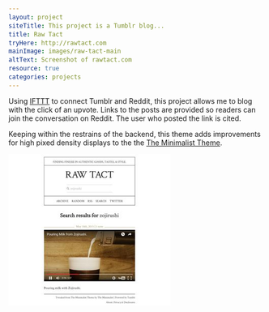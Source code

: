 ```yaml
---
layout: project
siteTitle: This project is a Tumblr blog...
title: Raw Tact
tryHere: http://rawtact.com
mainImage: images/raw-tact-main
altText: Screenshot of rawtact.com
resource: true
categories: projects
---
```

Using [IFTTT](ifttt.com) to connect Tumblr and Reddit, this project allows me to blog with the click of an upvote. Links to the posts are provided so readers can join the conversation on Reddit. The user who posted the link is cited.

Keeping within the restrains of the backend, this theme adds improvements for high pixed density displays to the the [The Minimalist Theme](http://minimalist.co/).

<picture>
	<source media="(min-width: 640px)" srcset="images/raw-tact-search-medium_1x.jpg 1x, images/raw-tact-search-medium_2x.jpg 2x">
	<source media="(min-width: 320px)" srcset="images/raw-tact-search-small_1x.jpg 1x, images/raw-tact-search-small_2x.jpg 2x">
	<img src="images/raw-tact-search-small_1x.jpg" alt="Screenshot of search page with mouse hovering video.">
</picture>
